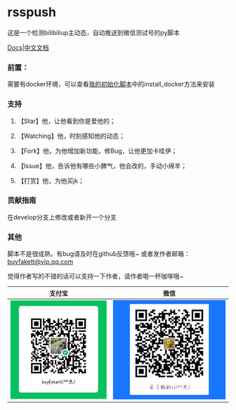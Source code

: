 # rsspush

这是一个检测bilibiliup主动态，自动推送到微信测试号的py脚本

[Docs](README.md)|[中文文档](README.zh-cn.md)

### 前置：

需要有docker环境，可以查看[我的初始化脚本](https://gitee.com/buyfakett/centos7_initialization/blob/master/initialization.sh)中的install_docker方法来安装



### 支持

1. 【Star】他，让他看到你是爱他的；

2. 【Watching】他，时刻感知他的动态；

3. 【Fork】他，为他增加新功能，修Bug，让他更加卡哇伊；

4. 【Issue】他，告诉他有哪些小脾气，他会改的，手动小绵羊；

5. 【打赏】他，为他买jk；

### 贡献指南

在develop分支上修改或者新开一个分支

### 其他

脚本不是很成熟，有bug请及时在github反馈哦~ 或者发作者邮箱：buyfakett@vip.qq.com

觉得作者写的不错的话可以支持一下作者，请作者喝一杯咖啡哦~

| 支付宝                                                       | 微信                                                         |
| ------------------------------------------------------------ | ------------------------------------------------------------ |
| ![alipay](./pay_img/wechat.webp) | ![wechat](./pay_img/ali.webp) |